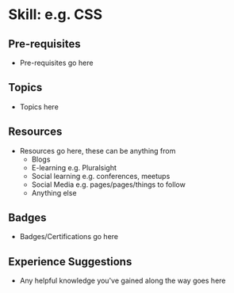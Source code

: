 # Skill: <Skill Name Here> e.g. CSS

## Pre-requisites
  * Pre-requisites go here

## Topics
  * Topics here 

## Resources
  * Resources go here, these can be anything from
    * Blogs
    * E-learning e.g. Pluralsight
    * Social learning e.g. conferences, meetups
    * Social Media e.g. pages/pages/things to follow
    * Anything else

## Badges
  * Badges/Certifications go here

## Experience Suggestions
  * Any helpful knowledge you've gained along the way goes here

